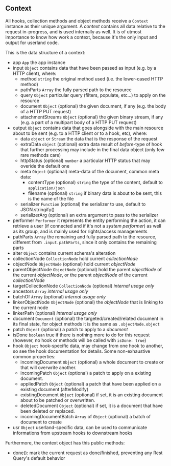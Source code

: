 


<a name="ref.common-context"></a>
## Context

All hooks, collection methods and object methods receive a `Context` instance as their unique argument.
A *context* contains all data relative to the request in-progress, and is used internally as well.
It is of utmost importance to know how work a context, because it's the only input and output for userland code.

This is the data structure of a context:
                                                    
* app `App` the app instance
* input `Object` contains data that have been passed as input (e.g. by a HTTP client), where:
	* method `string` the original method used (i.e. the lower-cased HTTP method)
	* pathParts `Array` the fully parsed path to the resource
	* query `Object` particular query (filters, populate, etc...) to apply on the resource
	* document `Object` (optional) the given document, if any (e.g. the body of a HTTP PUT request)
	* attachmentStreams `Object` (optional) the given binary stream, if any (e.g. a part of a multipart body of a HTTP PUT request)
* output `Object` contains data that goes alongside with the main resource about to be sent (e.g. to a HTTP client or to a hook, etc), where:
	* data `object` or `Stream` the data that is the response of the request
	* extraData `object` (optional) extra data result of *before*-type of hook that further processing may include in the final data object (only few rare methods care)
	* httpStatus (optional) `number` a particular HTTP status that may overide the default one
	* meta `Object` (optional) meta-data of the document, common meta data:
		* contentType (optional) `string` the type of the content, default to `application/json`
		* filename (optional) `string` if binary data is about to be sent, this is the name of the file
	* serializer `Function` (optional) the serializer to use, default to JSON.stringify()
	* serializerArg (optional) an extra argument to pass to the serializer
* performer `Performer` it represents the entity performing the action, it can retrieve a user (if connected and if it's not a *system performer*)
  as well as its group, and is mainly used for rights/access managements
* pathParts `Array` the remaining and fully parsed path to the resource, different from `.input.pathParts`, since it only contains the remaining parts
* alter `Object` contains current schema's alteration
* collectionNode `CollectionNode` hold current *collectionNode*
* objectNode `ObjectNode` (optional) hold current *objectNode*
* parentObjectNode `ObjectNode` (optional) hold the parent *objectNode* of the current *objectNode*, or the parent *objectNode* of the current *collectionNode*
* targetCollectionNode `CollectionNode` (optional) *internal usage only*
* ancestors `Array` *internal usage only*
* batchOf `Array` (optional) *internal usage only*
* linkerObjectNode `ObjectNode` (optional) the *objectNode* that is linking to the current node
* linkerPath (optional) *internal usage only*
* document `Document` (optional) the targeted/created/related document in its final state, for object methods it is the same as `.objectNode.object`
* patch `Object` (optional) a patch to apply to a *document*
* isDone `boolean` true if there is nothing more to do for this request (however, no hook or methods will be called with `isDone: true`)
* hook `Object` hook-specific data, may change from one hook to another, so see the hook documentation for details.
  Some non-exhaustive common properties:
	* incomingDocument `Object` (optional) a whole document to create or that will overwrite another.
	* incomingPatch `Object` (optional) a patch to apply on a existing document.
	* appliedPatch `Object` (optional) a patch that have been applied on a existing document (afterModify)
	* existingDocument `Object` (optional) if set, it is an existing document about to be patched or overwritten.
	* deletedDocument `Object` (optional) if set, it is a document that have been deleted or replaced.
	* incomingDocumentBatch `Array` of `Object` (optional) a batch of document to create
* usr `Object` userland-specific data, can be used to communicate informations from upstream hooks to downstream hooks



Furthermore, the context object has this public methods:

* done(): mark the current request as done/finished, preventing any Rest Query's default behavior

